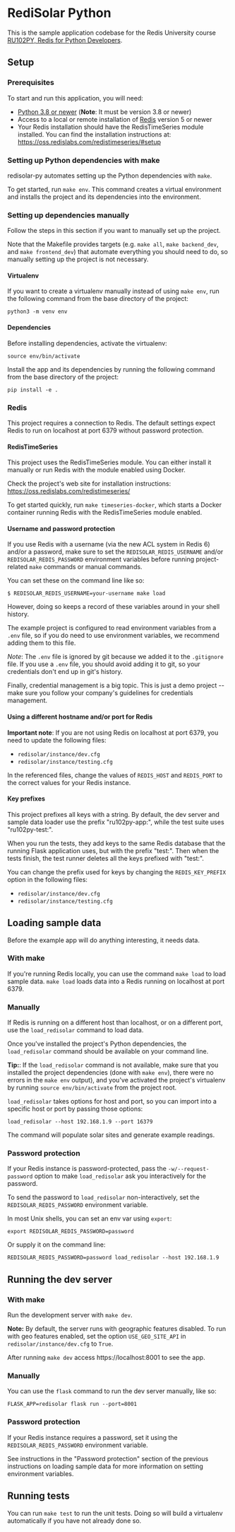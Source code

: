 # RediSolar Python

This is the sample application codebase for the Redis University course [RU102PY, Redis for Python Developers](https://university.redislabs.com/courses/ru102py/).

## Setup

### Prerequisites

To start and run this application, you will need:

* [Python 3.8 or newer](https://www.python.org/downloads/) (**Note**: It must be version 3.8 or newer)
* Access to a local or remote installation of [Redis](https://redis.io/download) version 5 or newer
* Your Redis installation should have the RedisTimeSeries module installed. You can find the installation instructions at: https://oss.redislabs.com/redistimeseries/#setup

### Setting up Python dependencies with make

redisolar-py automates setting up the Python dependencies with `make`.

To get started, run `make env`. This command creates a virtual environment
and installs the project and its dependencies into the environment.

### Setting up dependencies manually

Follow the steps in this section if you want to manually set up the project.

Note that the Makefile provides targets (e.g. `make all`, `make backend_dev`,
and `make frontend_dev`) that automate everything you should need to do, so
manually setting up the project is not necessary.

#### Virtualenv

If you want to create a virtualenv manually instead of using `make env`, run the
following command from the base directory of the project:

    python3 -m venv env

#### Dependencies

Before installing dependencies, activate the virtualenv:

    source env/bin/activate

Install the app and its dependencies by running the following command from the
base directory of the project:

    pip install -e .

### Redis

This project requires a connection to Redis. The default settings expect Redis
to run on localhost at port 6379 without password protection.

#### RedisTimeSeries

This project uses the RedisTimeSeries module. You can either install it manually
or run Redis with the module enabled using Docker.

Check the project's web site for installation instructions: https://oss.redislabs.com/redistimeseries/

To get started quickly, run `make timeseries-docker`, which starts a Docker
container running Redis with the RedisTimeSeries module enabled.

#### Username and password protection

If you use Redis with a username (via the new ACL system in Redis 6) and/or a
password, make sure to set the `REDISOLAR_REDIS_USERNAME` and/or
`REDISOLAR_REDIS_PASSWORD` environment variables before running project-related
`make` commands or manual commands.

You can set these on the command line like so:

    $ REDISOLAR_REDIS_USERNAME=your-username make load

However, doing so keeps a record of these variables around in your shell history.

The example project is configured to read environment variables from a `.env` file,
so if you do need to use environment variables, we recommend adding them to this file.

*Note*: The `.env` file is ignored by git because we added it to the `.gitignore`
file. If you use a `.env` file, you should avoid adding it to git, so your
credentials don't end up in git's history.

Finally, credential management is a big topic. This is just a demo project --
make sure you follow your company's guidelines for credentials management.

#### Using a different hostname and/or port for Redis

**Important note**: If you are not using Redis on localhost at port 6379, you
need to update the following files:

- `redisolar/instance/dev.cfg`
- `redisolar/instance/testing.cfg`

In the referenced files, change the values of `REDIS_HOST` and `REDIS_PORT` to
the correct values for your Redis instance.

#### Key prefixes

This project prefixes all keys with a string. By default, the dev server and
sample data loader use the prefix "ru102py-app:", while the test suite uses "ru102py-test:".

When you run the tests, they add keys to the same Redis database that the
running Flask application uses, but with the prefix "test:". Then when the
tests finish, the test runner deletes all the keys prefixed with "test:".

You can change the prefix used for keys by changing the `REDIS_KEY_PREFIX`
option in the following files:

- `redisolar/instance/dev.cfg`
- `redisolar/instance/testing.cfg`

## Loading sample data

Before the example app will do anything interesting, it needs data.

### With make

If you're running Redis locally, you can use the command `make load` to load
sample data. `make load` loads data into a Redis running on localhost at port
6379.

### Manually

If Redis is running on a different host than localhost, or on a different port, use the `load_redisolar` command to load data.

Once you've installed the project's Python dependencies, the `load_redisolar`
command should be available on your command line.

**Tip:**: If the `load_redisolar` command is not available, make sure that you installed the project dependencies (done with `make env`), there were no errors in the `make env` output), and you've activated the project's virtualenv by running `source env/bin/activate` from the project root.

`load_redisolar` takes options for host and port, so you can import into a specific host or port by passing those options:

    load_redisolar --host 192.168.1.9 --port 16379

The command will populate solar sites and generate example readings.

### Password protection

If your Redis instance is password-protected, pass the `-w/--request-password` option to
make `load_redisolar` ask you interactively for the password.

To send the password to `load_redisolar` non-interactively, set the
`REDISOLAR_REDIS_PASSWORD` environment variable.

In most Unix shells, you can set an env var using `export`:

    export REDISOLAR_REDIS_PASSWORD=password

Or supply it on the command line:

    REDISOLAR_REDIS_PASSWORD=password load_redisolar --host 192.168.1.9

## Running the dev server

### With make

Run the development server with `make dev`.

**Note:** By default, the server runs with geographic features disabled. To run
with geo features enabled, set the option `USE_GEO_SITE_API` in
`redisolar/instance/dev.cfg` to `True`.

After running `make dev` access https://localhost:8001 to see the app.

### Manually

You can use the `flask` command to run the dev server manually, like so:

    FLASK_APP=redisolar flask run --port=8001

### Password protection


If your Redis instance requires a password, set it using the
`REDISOLAR_REDIS_PASSWORD` environment variable.

See instructions in the "Password protection" section of the previous
instructions on loading sample data for more information on setting environment
variables.

## Running tests

You can run `make test` to run the unit tests. Doing so will build
a virtualenv automatically if you have not already done so.
